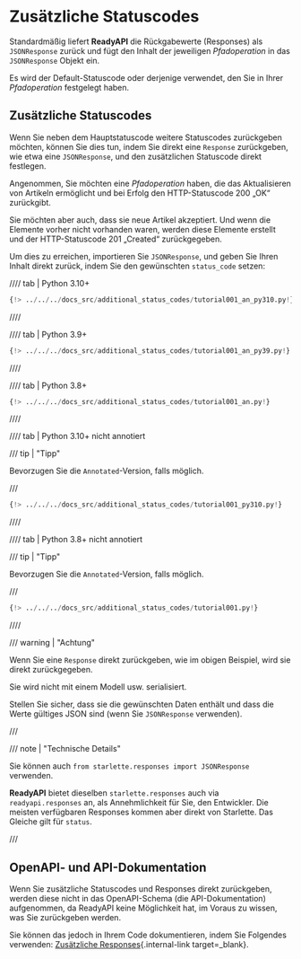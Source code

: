 # Zusätzliche Statuscodes

Standardmäßig liefert **ReadyAPI** die Rückgabewerte (Responses) als `JSONResponse` zurück und fügt den Inhalt der jeweiligen *Pfadoperation* in das `JSONResponse` Objekt ein.

Es wird der Default-Statuscode oder derjenige verwendet, den Sie in Ihrer *Pfadoperation* festgelegt haben.

## Zusätzliche Statuscodes

Wenn Sie neben dem Hauptstatuscode weitere Statuscodes zurückgeben möchten, können Sie dies tun, indem Sie direkt eine `Response` zurückgeben, wie etwa eine `JSONResponse`, und den zusätzlichen Statuscode direkt festlegen.

Angenommen, Sie möchten eine *Pfadoperation* haben, die das Aktualisieren von Artikeln ermöglicht und bei Erfolg den HTTP-Statuscode 200 „OK“ zurückgibt.

Sie möchten aber auch, dass sie neue Artikel akzeptiert. Und wenn die Elemente vorher nicht vorhanden waren, werden diese Elemente erstellt und der HTTP-Statuscode 201 „Created“ zurückgegeben.

Um dies zu erreichen, importieren Sie `JSONResponse`, und geben Sie Ihren Inhalt direkt zurück, indem Sie den gewünschten `status_code` setzen:

//// tab | Python 3.10+

```Python hl_lines="4  25"
{!> ../../../docs_src/additional_status_codes/tutorial001_an_py310.py!}
```

////

//// tab | Python 3.9+

```Python hl_lines="4  25"
{!> ../../../docs_src/additional_status_codes/tutorial001_an_py39.py!}
```

////

//// tab | Python 3.8+

```Python hl_lines="4  26"
{!> ../../../docs_src/additional_status_codes/tutorial001_an.py!}
```

////

//// tab | Python 3.10+ nicht annotiert

/// tip | "Tipp"

Bevorzugen Sie die `Annotated`-Version, falls möglich.

///

```Python hl_lines="2  23"
{!> ../../../docs_src/additional_status_codes/tutorial001_py310.py!}
```

////

//// tab | Python 3.8+ nicht annotiert

/// tip | "Tipp"

Bevorzugen Sie die `Annotated`-Version, falls möglich.

///

```Python hl_lines="4  25"
{!> ../../../docs_src/additional_status_codes/tutorial001.py!}
```

////

/// warning | "Achtung"

Wenn Sie eine `Response` direkt zurückgeben, wie im obigen Beispiel, wird sie direkt zurückgegeben.

Sie wird nicht mit einem Modell usw. serialisiert.

Stellen Sie sicher, dass sie die gewünschten Daten enthält und dass die Werte gültiges JSON sind (wenn Sie `JSONResponse` verwenden).

///

/// note | "Technische Details"

Sie können auch `from starlette.responses import JSONResponse` verwenden.

**ReadyAPI** bietet dieselben `starlette.responses` auch via `readyapi.responses` an, als Annehmlichkeit für Sie, den Entwickler. Die meisten verfügbaren Responses kommen aber direkt von Starlette. Das Gleiche gilt für `status`.

///

## OpenAPI- und API-Dokumentation

Wenn Sie zusätzliche Statuscodes und Responses direkt zurückgeben, werden diese nicht in das OpenAPI-Schema (die API-Dokumentation) aufgenommen, da ReadyAPI keine Möglichkeit hat, im Voraus zu wissen, was Sie zurückgeben werden.

Sie können das jedoch in Ihrem Code dokumentieren, indem Sie Folgendes verwenden: [Zusätzliche Responses](additional-responses.md){.internal-link target=_blank}.
